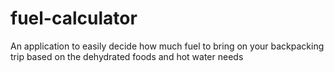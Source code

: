 # fuel-calculator
An application to easily decide how much fuel to bring on your backpacking trip based on the dehydrated foods and hot water needs
